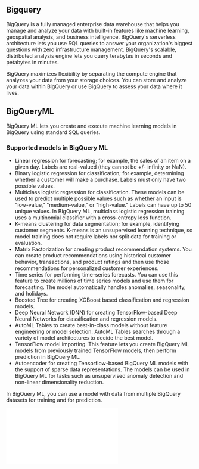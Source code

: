 ## Bigquery

BigQuery is a fully managed enterprise data warehouse that helps you manage and analyze your data with built-in features like machine learning, geospatial analysis, and business intelligence. BigQuery's serverless architecture lets you use SQL queries to answer your organization's biggest questions with zero infrastructure management. BigQuery's scalable, distributed analysis engine lets you query terabytes in seconds and petabytes in minutes. 

BigQuery maximizes flexibility by separating the compute engine that analyzes your data from your storage choices. You can store and analyze your data within BigQuery or use BigQuery to assess your data where it lives. 

## BigQueryML

BigQuery ML lets you create and execute machine learning models in BigQuery using standard SQL queries. 

### Supported models in BigQuery ML

- Linear regression for forecasting; for example, the sales of an item on a given day. Labels are real-valued (they cannot be +/- infinity or NaN).
- Binary logistic regression for classification; for example, determining whether a customer will make a purchase. Labels must only have two possible values.
- Multiclass logistic regression for classification. These models can be used to predict multiple possible values such as whether an input is "low-value," "medium-value," or "high-value." Labels can have up to 50 unique values. In BigQuery ML, multiclass logistic regression training uses a multinomial classifier with a cross-entropy loss function.
- K-means clustering for data segmentation; for example, identifying customer segments. K-means is an unsupervised learning technique, so model training does not require labels nor split data for training or evaluation.
- Matrix Factorization for creating product recommendation systems. You can create product recommendations using historical customer behavior, transactions, and product ratings and then use those recommendations for personalized customer experiences.
- Time series for performing time-series forecasts. You can use this feature to create millions of time series models and use them for forecasting. The model automatically handles anomalies, seasonality, and holidays.
- Boosted Tree for creating XGBoost based classification and regression models.
- Deep Neural Network (DNN) for creating TensorFlow-based Deep Neural Networks for classification and regression models.
- AutoML Tables to create best-in-class models without feature engineering or model selection. AutoML Tables searches through a variety of model architectures to decide the best model.
- TensorFlow model importing. This feature lets you create BigQuery ML models from previously trained TensorFlow models, then perform prediction in BigQuery ML.
- Autoencoder for creating Tensorflow-based BigQuery ML models with the support of sparse data representations. The models can be used in BigQuery ML for tasks such as unsupervised anomaly detection and non-linear dimensionality reduction.

In BigQuery ML, you can use a model with data from multiple BigQuery datasets for training and for prediction.

![Decision Graph](images/ml-model-cheatsheet.pdf)


